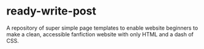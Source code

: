 # ready-write-post
A repository of super simple page templates to enable website beginners to make a clean, accessible fanfiction website with only HTML and a dash of CSS.
